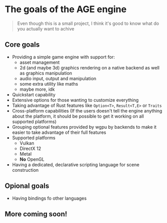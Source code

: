 # The goals of the AGE engine
> Even though this is a small project, I think it's good to know what do you actually want to achive

## Core goals
- Providing a simple game engine with support for:
  - asset management
  - 2d (and maybe 3d) graphics rendering on a native backend as well as graphics manipulation
  - audio input, output and manipulation
  - some extra utility like maths
  - maybe more, idk
- Quickstart capability
- Extensive options for those wanting to customize everything
- Taking advantage of Rust features like `Option<T>`, `Result<T,E>` or `Traits`
- Cross-platform capabilities (If the users doesn't tell the engine anything about the platform, it should be possible to get it working on all supported platforms)
- Grouping optional features provided by wgpu by backends to make it easier to take advantage of their full features
- Supported platforms
  - Vulkan
  - DirectX 12
  - Metal
  - **No** OpenGL
- Having a dedicated, declarative scripting language for scene construction
## Opional goals
- Having bindings fo other languages

## More coming soon!
